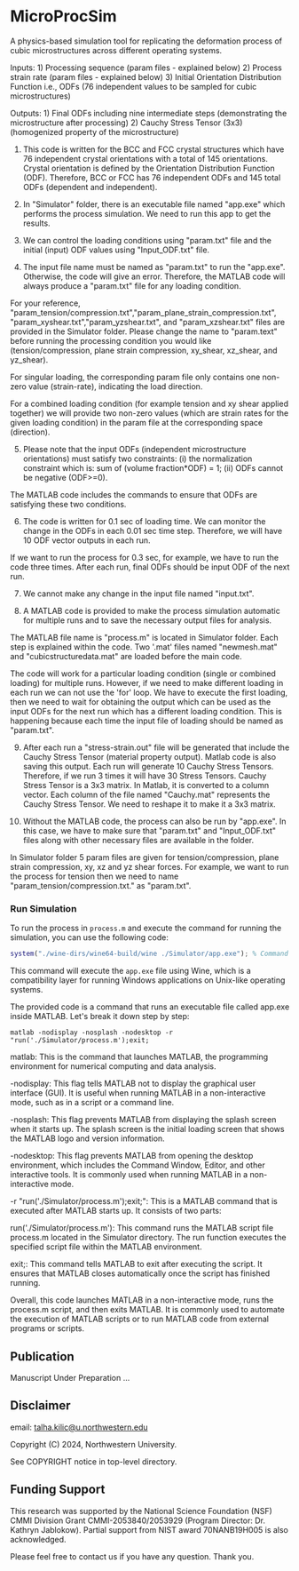 # MicroProcSim
A physics-based simulation tool for replicating the deformation process of cubic microstructures across different operating systems.

Inputs: 1) Processing sequence (param files - explained below)
	2) Process strain rate (param files - explained below)
	3) Initial Orientation Distribution Function i.e., ODFs (76 independent values to be sampled for cubic microstructures)
		
Outputs: 1) Final ODFs including nine intermediate steps (demonstrating the microstructure after processing)
         2) Cauchy Stress Tensor (3x3) (homogenized property of the microstructure)
		 
1) This code is written for the BCC and FCC crystal structures which have 76 independent crystal orientations with a total of 145 orientations.
Crystal orientation is defined by the Orientation Distribution Function (ODF). Therefore, BCC or FCC has 76 independent ODFs and 145 total ODFs (dependent and independent).

2) In "Simulator" folder, there is an executable file named "app.exe" which performs the process simulation. We need to run this app to get the results.

3) We can control the loading conditions using "param.txt" file and the initial (input) ODF values using "Input_ODF.txt" file.

4) The input file name must be named as "param.txt" to run the "app.exe". Otherwise, the code will give an error. Therefore, the MATLAB code will always produce a "param.txt" file for any loading condition.

For your reference, "param_tension/compression.txt","param_plane_strain_compression.txt", "param_xyshear.txt","param_yzshear.txt", and "param_xzshear.txt" files are provided in the Simulator folder. Please change the name to "param.text" before running the processing condition you would like (tension/compression, plane strain compression, xy_shear, xz_shear, and yz_shear).

For singular loading, the corresponding param file only contains one non-zero value (strain-rate), indicating the load direction.

For a combined loading condition (for example tension and xy shear applied together) we will provide two non-zero values (which are strain rates for the given loading condition) in the param file at the corresponding space (direction). 

5) Please note that the input ODFs (independent microstructure orientations) must satisfy two constraints: (i) the normalization constraint which is: sum of (volume fraction*ODF) = 1; (ii) ODFs cannot be negative (ODF>=0).

The MATLAB code includes the commands to ensure that ODFs are satisfying these two conditions.

6) The code is written for 0.1 sec of loading time. We can monitor the change in the ODFs in each 0.01 sec time step. Therefore, we will have 10 ODF vector outputs in each run. 

If we want to run the process for 0.3 sec, for example, we have to run the code three times. After each run, final ODFs should be input ODF of the next run.

7) We cannot make any change in the input file named "input.txt". 

8) A MATLAB code is provided to make the process simulation automatic for multiple runs and to save the necessary output files for analysis.

The MATLAB file name is "process.m" is located in Simulator folder. Each step is explained within the code. Two '.mat' files named "newmesh.mat" and "cubicstructuredata.mat" are loaded before the main code. 

The code will work for a particular loading condition (single or combined loading) for multiple runs. However, if we need to make different loading in each run
we can not use the 'for' loop. We have to execute the first loading, then we need to wait for obtaining the output which can be used as the input ODFs for the next run which has a different loading condition. This is happening because each time the input file of loading should be named as "param.txt".  

9) After each run a "stress-strain.out" file will be generated that include the Cauchy Stress Tensor (material property output). Matlab code is also saving this output. Each run will generate 10 Cauchy Stress Tensors. Therefore, if we run 3 times it will have 30 Stress Tensors. Cauchy Stress Tensor is a 3x3 matrix. In Matlab, it is converted to a column vector. Each column of the file named "Cauchy.mat" represents the Cauchy Stress Tensor. We need to reshape it to make it a 3x3 matrix.

10) Without the MATLAB code, the process can also be run by "app.exe". In this case, we have to make sure that "param.txt" and "Input_ODF.txt" files along with other necessary files are available in the folder.

In Simulator folder 5 param files are given for tension/compression, plane strain compression, xy, xz and yz shear forces. For example, we want to run the process for tension then we need to name "param_tension/compression.txt." as "param.txt".

### Run Simulation

To run the process in `process.m` and execute the command for running the simulation, you can use the following code:

```matlab
system("./wine-dirs/wine64-build/wine ./Simulator/app.exe"); % Command for process running
```

This command will execute the `app.exe` file using Wine, which is a compatibility layer for running Windows applications on Unix-like operating systems.

The provided code is a command that runs an executable file called app.exe inside MATLAB. Let's break it down step by step:

`matlab -nodisplay -nosplash -nodesktop -r "run('./Simulator/process.m');exit;`

matlab: This is the command that launches MATLAB, the programming environment for numerical computing and data analysis.

-nodisplay: This flag tells MATLAB not to display the graphical user interface (GUI). It is useful when running MATLAB in a non-interactive mode, such as in a script or a command line.

-nosplash: This flag prevents MATLAB from displaying the splash screen when it starts up. The splash screen is the initial loading screen that shows the MATLAB logo and version information.

-nodesktop: This flag prevents MATLAB from opening the desktop environment, which includes the Command Window, Editor, and other interactive tools. It is commonly used when running MATLAB in a non-interactive mode.

-r "run('./Simulator/process.m');exit;": This is a MATLAB command that is executed after MATLAB starts up. It consists of two parts:

run('./Simulator/process.m'): This command runs the MATLAB script file process.m located in the Simulator directory. The run function executes the specified script file within the MATLAB environment.

exit;: This command tells MATLAB to exit after executing the script. It ensures that MATLAB closes automatically once the script has finished running.

Overall, this code launches MATLAB in a non-interactive mode, runs the process.m script, and then exits MATLAB. It is commonly used to automate the execution of MATLAB scripts or to run MATLAB code from external programs or scripts.

## Publication

Manuscript Under Preparation ... 

## Disclaimer

email: talha.kilic@u.northwestern.edu

Copyright (C) 2024, Northwestern University.

See COPYRIGHT notice in top-level directory.

## Funding Support

This research was supported by the National Science Foundation (NSF) CMMI Division Grant CMMI-2053840/2053929
(Program Director: Dr. Kathryn Jablokow). Partial support from NIST award 70NANB19H005 is also acknowledged. 

Please feel free to contact us if you have any question. Thank you.
